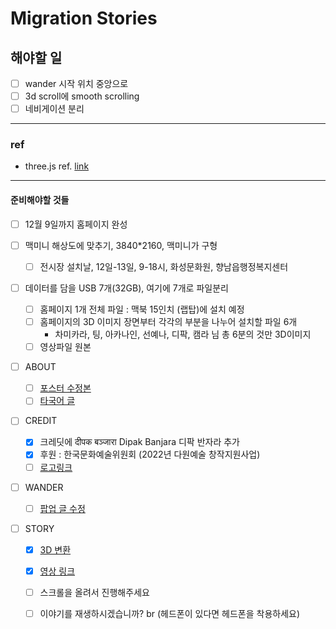 # Migration Stories

## 해야할 일

- [ ] wander 시작 위치 중앙으로
- [ ] 3d scroll에 smooth scrolling
- [ ] 네비게이션 분리

---

### ref

- three.js ref. [link](https://github.com/wrongakram/R3F-Chairs/blob/master/src/App.js)

---

#### 준비해야할 것들

- [ ] 12월 9일까지 홈페이지 완성

- [ ] 맥미니 해상도에 맞추기, 3840*2160, 맥미니가 구형
  - [ ] 전시장 설치날, 12일-13일, 9-18시, 화성문화원, 향남읍행정복지센터

- [ ] 데이터를 담을 USB 7개(32GB), 여기에 7개로 파일분리
  - [ ] 홈페이지 1개 전체 파일 : 맥북 15인치 (랩탑)에 설치 예정
  - [ ] 홈페이지의 3D 이미지 장면부터 각각의 부분을 나누어 설치할 파일 6개
    - 차미카라, 팅, 아카나인, 선예나, 디팍, 캠라 님 총 6분의 것만 3D이미지
  - [ ] 영상파일 원본

- [ ] ABOUT
  - [ ] [포스터 수정본]("https://drive.google.com/drive/folders/1ldaTcgmThndrPhr9FW0l7Im19GJ0AKkc")
  - [ ] [타국어 글]("https://drive.google.com/file/d/1g0vj4M1D_j8pmnS72rWcvHoDDyZCylc1/view?usp=share_link")
- [ ] CREDIT
  - [x] 크레딧에 दीपक बञ्जारा Dipak Banjara 디팍 반자라 추가
  - [x] 후원 : 한국문화예술위원회  (2022년 다원예술 창작지원사업)
  - [ ] [로고링크]("https://drive.google.com/drive/folders/1lw-0OVLnyh05L3OkOn1i12Swr3gbD79_")
- [ ] WANDER
  - [ ] [팝업 글 수정]("https://docs.google.com/document/d/1Yb1yMnYyirXxnYH-4ZpCNjq4xw2zD0eWu3jyiYmxxwA/edit")
- [ ] STORY
  - [x] [3D 변환]("https://drive.google.com/drive/folders/1wZ5mVGdlBqWAu05HhPiPpsjVnYYyfM9Q")
  - [x] [영상 링크]("https://docs.google.com/document/d/1Yb1yMnYyirXxnYH-4ZpCNjq4xw2zD0eWu3jyiYmxxwA/edit")
  - [ ] 스크롤을 올려서 진행해주세요
  - [ ] 이야기를 재생하시겠습니까? br (헤드폰이 있다면 헤드폰을 착용하세요)
  